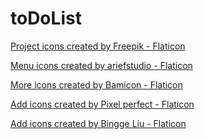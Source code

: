 # toDoList

<a href="https://www.flaticon.com/free-icons/project" title="project icons">Project icons created by Freepik - Flaticon</a>


<a href="https://www.flaticon.com/free-icons/menu" title="menu icons">Menu icons created by ariefstudio - Flaticon</a>

<a href="https://www.flaticon.com/free-icons/more" title="more icons">More icons created by Bamicon - Flaticon</a>

<a href="https://www.flaticon.com/free-icons/add" title="add icons">Add icons created by Pixel perfect - Flaticon</a>

<a href="https://www.flaticon.com/free-icons/add" title="add icons">Add icons created by Bingge Liu - Flaticon</a>